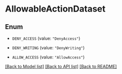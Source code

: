 # AllowableActionDataset

## Enum


* `DENY_ACCESS` (value: `"DenyAccess"`)

* `DENY_WRITING` (value: `"DenyWriting"`)

* `ALLOW_ACCESS` (value: `"AllowAccess"`)


[[Back to Model list]](../README.md#documentation-for-models) [[Back to API list]](../README.md#documentation-for-api-endpoints) [[Back to README]](../README.md)


